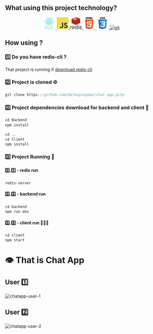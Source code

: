 ## What using this project technology?
<p align="center">
<a href="https://reactjs.org/" target="_blank" rel="noreferrer"> <img src="https://raw.githubusercontent.com/devicons/devicon/master/icons/react/react-original-wordmark.svg" alt="react" width="40" height="40"/> </a>
<a href="https://developer.mozilla.org/en-US/docs/Web/JavaScript" target="_blank" rel="noreferrer"> <img src="https://raw.githubusercontent.com/devicons/devicon/master/icons/javascript/javascript-original.svg" alt="javascript" width="40" height="40"/> </a>
<a href="https://redis.io" target="_blank" rel="noreferrer"> <img src="https://raw.githubusercontent.com/devicons/devicon/master/icons/redis/redis-original-wordmark.svg" alt="redis" width="40" height="40"/> </a>
<a href="https://www.w3.org/html/" target="_blank" rel="noreferrer">
<img src="https://raw.githubusercontent.com/devicons/devicon/master/icons/html5/html5-original-wordmark.svg" alt="html5" width="40" height="40"/> </a>
<a href="https://www.w3schools.com/css/" target="_blank" rel="noreferrer">
<img src="https://raw.githubusercontent.com/devicons/devicon/master/icons/css3/css3-original-wordmark.svg" alt="css3" width="40" height="40"/> </a>
<a href="https://git-scm.com/" target="_blank" rel="noreferrer"> <img src="https://www.vectorlogo.zone/logos/git-scm/git-scm-icon.svg" alt="git" width="40" height="40"/> </a>

</p>

## How using ?
<p align="center">
<h3>1️⃣ Do you have redis-cli ?</h3>
 
That project is running if <a href="https://redis.io/">download redis-cli</a>
<h3>2️⃣ Project is cloned ©️</h3>
  
```javascript
git clone https://github.com/berkaynayman/chat-app.gitp
```

<h3>2️⃣ Project dependencies download for backend and client 🔽 </h3>
  
```javascript
cd Backend
npm install
```

```
cd ..
cd Client
npm install
```

<h3>3️⃣ Project Running 🏃</h3>

<h4> 3️⃣.1️⃣ - redis run </h4>

```
redis-server
```
<h4> 3️⃣.2️⃣ - backend run </h4>

```
cd backend
npm run dev
```

<h4> 3️⃣.3️⃣ - client run 🎉🎉🎉 </h4>

```
cd client
npm start
```

</p>


# 👁️ That is Chat App

## User 1️⃣
![chatapp-user-1](https://user-images.githubusercontent.com/62603509/145539140-31b84733-8eae-422e-9d44-f66c47135a51.png)

## User 2️⃣
![chatapp-user-2](https://user-images.githubusercontent.com/62603509/145539451-fdd2a316-717a-4cb3-bd8e-e647f8089bd4.png)

 




